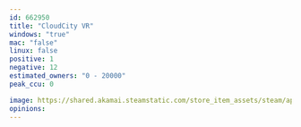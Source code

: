 ```yaml
---
id: 662950
title: "CloudCity VR"
windows: "true"
mac: "false"
linux: false
positive: 1
negative: 12
estimated_owners: "0 - 20000"
peak_ccu: 0

image: https://shared.akamai.steamstatic.com/store_item_assets/steam/apps/662950/header.jpg?t=1499963412
opinions:
---
```

